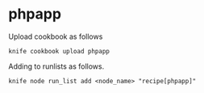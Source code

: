 # phpapp

Upload cookbook as follows
```
knife cookbook upload phpapp

```
Adding to runlists as follows.

```
knife node run_list add <node_name> "recipe[phpapp]"
```
